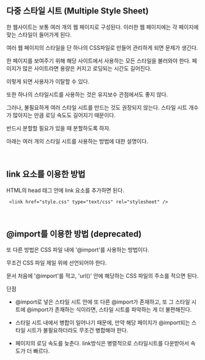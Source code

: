 ## 다중 스타일 시트 (Multiple Style Sheet)

한 웹사이트는 보통 여러 개의 웹 페이지로 구성된다. 이러한 웹 페이지에는 각 페이지에 맞는 스타일이 들어가게 된다. 

여러 웹 페이지의 스타일을 단 하나의 CSS파일로 만들어 관리하게 되면 문제가 생긴다.

한 페이지를 보여주기 위해 해당 사이트에서 사용하는 모든 스타일을 불러와야 한다. 페이지가 많은 사이트라면 용량은 커지고 로딩되는 시간도 길어진다.

이렇게 되면 사용자가 이탈할 수 있다.

또한 하나의 스타일시트를 사용하는 것은 유지보수 관점에서도 좋지 않다.

그러나, 불필요하게 여러 스타일 시트를 만드는 것도 권장되지 않는다. 스타일 시트 개수가 많아지는 만큼 로딩 속도도 길어지기 때문이다.

반드시 분할할 필요가 있을 때 분할하도록 하자.

아래는 여러 개의 스타일 시트를 사용하는 방법에 대한 설명이다.

<br/>

## link 요소를 이용한 방법

HTML의 head 태그 안에 link 요소를 추가하면 된다.
```
 <link href="style.css" type="text/css" rel="stylesheet" /> 
 ```
 
<br/>
 
## @import를 이용한 방법 (deprecated)

또 다른 방법은 CSS 파일 내에 '@import'를 사용하는 방법이다.  

무조건 CSS 파일 제일 위에 선언되어야 한다.

문서 처음에 '@import'를 적고, 'url()' 안에 해당하는 CSS 파일의 주소를 적으면 된다.

단점

- @import로 넣은 스타일 시트 안에 또 다른 @import가 존재하고, 또 그 스타일 시트에 @import가 존재하는 식이라면, 스타일 시트를 파악하는 게 더 불편해진다. 

- 스타일 시트 내에서 병합이 일어나기 때문에, 만약 해당 페이지가 @import되는 스타일 시트가 불필요하더라도 무조건 병합해야 한다.

- 페이지의 로딩 속도를 늦춘다. link방식은 병렬적으로 스타일시트를 다운받아서 속도가 더 빠르다.
